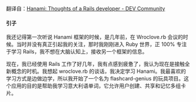 翻译自：[Hanami: Thoughts of a Rails developer - DEV Community](https://dev.to/bajena/hanami-thoughts-of-a-rails-developer-ik1)



#### 引子



我还记得第一次听说 Hanami 框架的时候，是几年前，在 Wroclove.rb 会议的时候。当时并没有真正引起我的关注，那时我刚刚进入 Ruby 世界，正 100% 专注于学习 Rails，我不想在大脑认知上，接收另一个框架的信息。



现在，我已经使用 Rails 工作了好几年，我有点感到疲惫了，我认为现在是接触全新概念的时机。我想起 wroclove.rb 的谈话，我决定学习 Hanami。我最喜欢的学习方式是边做边学，所以我开始了一个名为 flashcard-genius 的玩具项目。这个应用的目的是帮助我学习意大利语单词，它允许用户创建、共享和记忆多组卡片。

